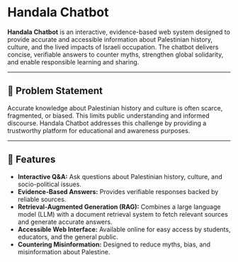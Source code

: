 # Handala Chatbot

**Handala Chatbot** is an interactive, evidence-based web system designed to provide accurate and accessible information about Palestinian history, culture, and the lived impacts of Israeli occupation. The chatbot delivers concise, verifiable answers to counter myths, strengthen global solidarity, and enable responsible learning and sharing.

---

## 🌟 Problem Statement
Accurate knowledge about Palestinian history and culture is often scarce, fragmented, or biased. This limits public understanding and informed discourse. Handala Chatbot addresses this challenge by providing a trustworthy platform for educational and awareness purposes.

---

## 🚀 Features
- **Interactive Q&A:** Ask questions about Palestinian history, culture, and socio-political issues.
- **Evidence-Based Answers:** Provides verifiable responses backed by reliable sources.
- **Retrieval-Augmented Generation (RAG):** Combines a large language model (LLM) with a document retrieval system to fetch relevant sources and generate accurate answers.
- **Accessible Web Interface:** Available online for easy access by students, educators, and the general public.
- **Countering Misinformation:** Designed to reduce myths, bias, and misinformation about Palestine.


